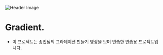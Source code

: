 ![Header Image](./assets/header.png "")

# Gradient.

* 이 프로젝트는 종민님의 그라데이션 만들기 영상을 보며 연습한 연습용 프로젝트입니다. 
